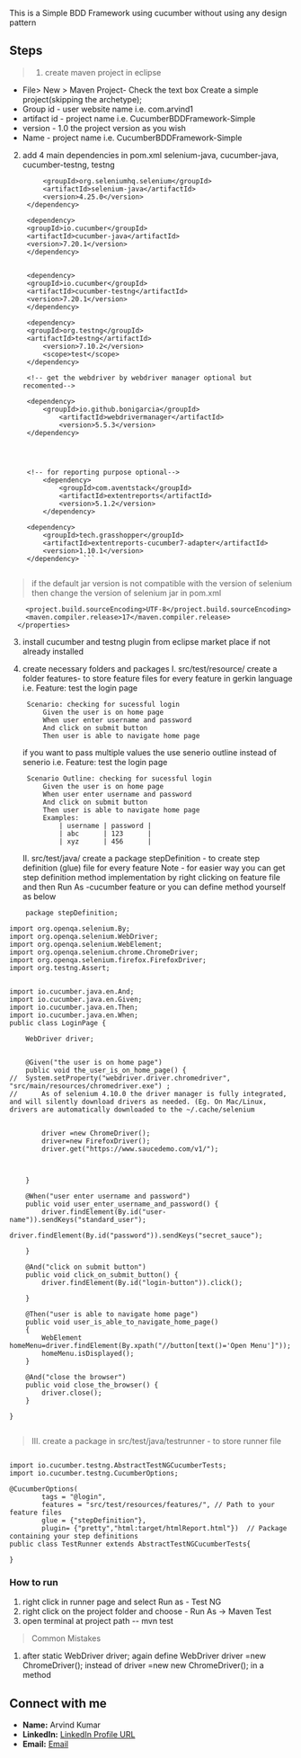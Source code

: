 


This is a Simple BDD Framework using cucumber without using any design pattern 

## Steps 

> 1. create maven project in eclipse

- File> New > Maven Project- Check the text box Create a simple project(skipping the archetype);
- Group id - user website name i.e. com.arvind1
- artifact id - project name i.e. CucumberBDDFramework-Simple
- version - 1.0  the project version as you wish
- Name - project name i.e. CucumberBDDFramework-Simple


2. add 4 main dependencies in pom.xml selenium-java, cucumber-java, cucumber-testng, testng

   ``` <dependency>
    	<groupId>org.seleniumhq.selenium</groupId>
    	<artifactId>selenium-java</artifactId>
    	<version>4.25.0</version>
	</dependency>

	<dependency>
    <groupId>io.cucumber</groupId>
    <artifactId>cucumber-java</artifactId>
    <version>7.20.1</version>
	</dependency>


	<dependency>
    <groupId>io.cucumber</groupId>
    <artifactId>cucumber-testng</artifactId>
    <version>7.20.1</version>
	</dependency>

	<dependency>
    <groupId>org.testng</groupId>
   	<artifactId>testng</artifactId>
    	<version>7.10.2</version>
    	<scope>test</scope>
	</dependency>

	<!-- get the webdriver by webdriver manager optional but recomented-->

	<dependency>
   		<groupId>io.github.bonigarcia</groupId>
       	 	<artifactId>webdrivermanager</artifactId>
        	<version>5.5.3</version>
   	</dependency>
        
        
        
        
	<!-- for reporting purpose optional-->
    	<dependency>
        	<groupId>com.aventstack</groupId>
        	<artifactId>extentreports</artifactId>
        	<version>5.1.2</version>
    	</dependency>
    
   	<dependency>
    	<groupId>tech.grasshopper</groupId>
    	<artifactId>extentreports-cucumber7-adapter</artifactId>
    	<version>1.10.1</version>
	</dependency> ```

   
> if the default jar version is not compatible with the version of selenium then change the version of selenium jar in pom.xml



```  <properties>
    <project.build.sourceEncoding>UTF-8</project.build.sourceEncoding>
    <maven.compiler.release>17</maven.compiler.release>
  </properties>
```
3. install cucumber and testng plugin from eclipse market place if not already installed

4. create necessary folders  and packages
    I. src/test/resource/ create a folder features- to store feature files for every feature in gerkin language
        i.e. 
        Feature: test the login page

        Scenario: checking for sucessful login
            Given the user is on home page
            When user enter username and password
            And click on submit button
            Then user is able to navigate home page
    if you want to pass multiple values the use senerio outline instead of senerio
    i.e. 
        Feature: test the login page

        Scenario Outline: checking for sucessful login
            Given the user is on home page
            When user enter username and password
            And click on submit button
            Then user is able to navigate home page
            Examples:
                | username | password |
                | abc      | 123      |
                | xyz      | 456      |

    II. src/test/java/ create a package stepDefinition - to create step definition (glue) file for every feature
        Note - for easier way you can get step definition method implementation by right clicking on feature file and then Run As -cucumber feature
        or you can define method yourself as below


```
    package stepDefinition;

import org.openqa.selenium.By;
import org.openqa.selenium.WebDriver;
import org.openqa.selenium.WebElement;
import org.openqa.selenium.chrome.ChromeDriver;
import org.openqa.selenium.firefox.FirefoxDriver;
import org.testng.Assert;


import io.cucumber.java.en.And;
import io.cucumber.java.en.Given;
import io.cucumber.java.en.Then;
import io.cucumber.java.en.When;
public class LoginPage {
	
	WebDriver driver;


	@Given("the user is on home page")
	public void the_user_is_on_home_page() {
//	System.setProperty("webdriver.driver.chromedriver", "src/main/resources/chromedriver.exe") ;
//		As of selenium 4.10.0 the driver manager is fully integrated, and will silently download drivers as needed. (Eg. On Mac/Linux, drivers are automatically downloaded to the ~/.cache/selenium
		
		
	    driver =new ChromeDriver();
        driver=new FirefoxDriver();
	    driver.get("https://www.saucedemo.com/v1/");
	
	 
	    
	}

	@When("user enter username and password")
	public void user_enter_username_and_password() {
		driver.findElement(By.id("user-name")).sendKeys("standard_user");
	    driver.findElement(By.id("password")).sendKeys("secret_sauce");

	}

	@And("click on submit button")
	public void click_on_submit_button() {
        driver.findElement(By.id("login-button")).click();
	    
	}

	@Then("user is able to navigate home page")
	public void user_is_able_to_navigate_home_page()
	{
		WebElement homeMenu=driver.findElement(By.xpath("//button[text()='Open Menu']"));
		homeMenu.isDisplayed();
	}
	
	@And("close the browser")
	public void close_the_browser() {
		driver.close();
	}

}  
    
```

	
> III. create a package in src/test/java/testrunner - to store runner file 

```  package testRunners;

import io.cucumber.testng.AbstractTestNGCucumberTests;
import io.cucumber.testng.CucumberOptions;

@CucumberOptions(
        tags = "@login",
        features = "src/test/resources/features/", // Path to your feature files
        glue = {"stepDefinition"},					
        plugin= {"pretty","html:target/htmlReport.html"})  // Package containing your step definitions
public class TestRunner extends AbstractTestNGCucumberTests{

}
```

### How to run 
1. right click in runner page and select Run as - Test NG
2. right click on the project folder and choose - Run As -> Maven Test
3. open terminal at project path -- mvn test

> Common Mistakes
1. after static WebDriver driver;
again define WebDriver driver =new ChromeDriver(); instead of driver =new new ChromeDriver(); in a method 

## Connect with me

- **Name:** Arvind Kumar
- **LinkedIn:** [LinkedIn Profile URL](https://www.linkedin.com/in/arvind-kumar-a8b591221/)
- **Email:** [Email](mailto:arvindkumarlbsmca@gmail.com)

